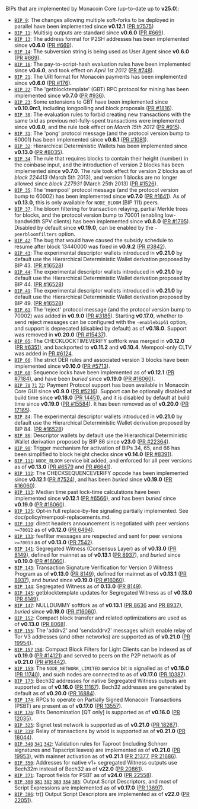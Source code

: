 BIPs that are implemented by Monacoin Core (up-to-date up to **v25.0**):

* [`BIP 9`](https://github.com/monacoin/bips/blob/master/bip-0009.mediawiki): The changes allowing multiple soft-forks to be deployed in parallel have been implemented since **v0.12.1**  ([PR #7575](https://github.com/monacoin/monacoin/pull/7575))
* [`BIP 11`](https://github.com/monacoin/bips/blob/master/bip-0011.mediawiki): Multisig outputs are standard since **v0.6.0** ([PR #669](https://github.com/monacoin/monacoin/pull/669)).
* [`BIP 13`](https://github.com/monacoin/bips/blob/master/bip-0013.mediawiki): The address format for P2SH addresses has been implemented since **v0.6.0** ([PR #669](https://github.com/monacoin/monacoin/pull/669)).
* [`BIP 14`](https://github.com/monacoin/bips/blob/master/bip-0014.mediawiki): The subversion string is being used as User Agent since **v0.6.0** ([PR #669](https://github.com/monacoin/monacoin/pull/669)).
* [`BIP 16`](https://github.com/monacoin/bips/blob/master/bip-0016.mediawiki): The pay-to-script-hash evaluation rules have been implemented since **v0.6.0**, and took effect on *April 1st 2012* ([PR #748](https://github.com/monacoin/monacoin/pull/748)).
* [`BIP 21`](https://github.com/monacoin/bips/blob/master/bip-0021.mediawiki): The URI format for Monacoin payments has been implemented since **v0.6.0** ([PR #176](https://github.com/monacoin/monacoin/pull/176)).
* [`BIP 22`](https://github.com/monacoin/bips/blob/master/bip-0022.mediawiki): The 'getblocktemplate' (GBT) RPC protocol for mining has been implemented since **v0.7.0** ([PR #936](https://github.com/monacoin/monacoin/pull/936)).
* [`BIP 23`](https://github.com/monacoin/bips/blob/master/bip-0023.mediawiki): Some extensions to GBT have been implemented since **v0.10.0rc1**, including longpolling and block proposals ([PR #1816](https://github.com/monacoin/monacoin/pull/1816)).
* [`BIP 30`](https://github.com/monacoin/bips/blob/master/bip-0030.mediawiki): The evaluation rules to forbid creating new transactions with the same txid as previous not-fully-spent transactions were implemented since **v0.6.0**, and the rule took effect on *March 15th 2012* ([PR #915](https://github.com/monacoin/monacoin/pull/915)).
* [`BIP 31`](https://github.com/monacoin/bips/blob/master/bip-0031.mediawiki): The 'pong' protocol message (and the protocol version bump to 60001) has been implemented since **v0.6.1** ([PR #1081](https://github.com/monacoin/monacoin/pull/1081)).
* [`BIP 32`](https://github.com/monacoin/bips/blob/master/bip-0032.mediawiki): Hierarchical Deterministic Wallets has been implemented since **v0.13.0** ([PR #8035](https://github.com/monacoin/monacoin/pull/8035)).
* [`BIP 34`](https://github.com/monacoin/bips/blob/master/bip-0034.mediawiki): The rule that requires blocks to contain their height (number) in the coinbase input, and the introduction of version 2 blocks has been implemented since **v0.7.0**. The rule took effect for version 2 blocks as of *block 224413* (March 5th 2013), and version 1 blocks are no longer allowed since *block 227931* (March 25th 2013) ([PR #1526](https://github.com/monacoin/monacoin/pull/1526)).
* [`BIP 35`](https://github.com/monacoin/bips/blob/master/bip-0035.mediawiki): The 'mempool' protocol message (and the protocol version bump to 60002) has been implemented since **v0.7.0** ([PR #1641](https://github.com/monacoin/monacoin/pull/1641)). As of **v0.13.0**, this is only available for `NODE_BLOOM` (BIP 111) peers.
* [`BIP 37`](https://github.com/monacoin/bips/blob/master/bip-0037.mediawiki): The bloom filtering for transaction relaying, partial Merkle trees for blocks, and the protocol version bump to 70001 (enabling low-bandwidth SPV clients) has been implemented since **v0.8.0** ([PR #1795](https://github.com/monacoin/monacoin/pull/1795)). Disabled by default since **v0.19.0**, can be enabled by the `-peerbloomfilters` option.
* [`BIP 42`](https://github.com/monacoin/bips/blob/master/bip-0042.mediawiki): The bug that would have caused the subsidy schedule to resume after block 13440000 was fixed in **v0.9.2** ([PR #3842](https://github.com/monacoin/monacoin/pull/3842)).
* [`BIP 43`](https://github.com/monacoin/bips/blob/master/bip-0043.mediawiki): The experimental descriptor wallets introduced in **v0.21.0** by default use the Hierarchical Deterministic Wallet derivation proposed by BIP 43. ([PR #16528](https://github.com/monacoin/monacoin/pull/16528))
* [`BIP 44`](https://github.com/monacoin/bips/blob/master/bip-0044.mediawiki): The experimental descriptor wallets introduced in **v0.21.0** by default use the Hierarchical Deterministic Wallet derivation proposed by BIP 44. ([PR #16528](https://github.com/monacoin/monacoin/pull/16528))
* [`BIP 49`](https://github.com/monacoin/bips/blob/master/bip-0049.mediawiki): The experimental descriptor wallets introduced in **v0.21.0** by default use the Hierarchical Deterministic Wallet derivation proposed by BIP 49. ([PR #16528](https://github.com/monacoin/monacoin/pull/16528))
* [`BIP 61`](https://github.com/monacoin/bips/blob/master/bip-0061.mediawiki): The 'reject' protocol message (and the protocol version bump to 70002) was added in **v0.9.0** ([PR #3185](https://github.com/monacoin/monacoin/pull/3185)). Starting **v0.17.0**, whether to send reject messages can be configured with the `-enablebip61` option, and support is deprecated (disabled by default) as of **v0.18.0**. Support was removed in **v0.20.0** ([PR #15437](https://github.com/monacoin/monacoin/pull/15437)).
* [`BIP 65`](https://github.com/monacoin/bips/blob/master/bip-0065.mediawiki): The CHECKLOCKTIMEVERIFY softfork was merged in **v0.12.0** ([PR #6351](https://github.com/monacoin/monacoin/pull/6351)), and backported to **v0.11.2** and **v0.10.4**. Mempool-only CLTV was added in [PR #6124](https://github.com/monacoin/monacoin/pull/6124).
* [`BIP 66`](https://github.com/monacoin/bips/blob/master/bip-0066.mediawiki): The strict DER rules and associated version 3 blocks have been implemented since **v0.10.0** ([PR #5713](https://github.com/monacoin/monacoin/pull/5713)).
* [`BIP 68`](https://github.com/monacoin/bips/blob/master/bip-0068.mediawiki): Sequence locks have been implemented as of **v0.12.1**  ([PR #7184](https://github.com/monacoin/monacoin/pull/7184)), and have been *buried* since **v0.19.0** ([PR #16060](https://github.com/monacoin/monacoin/pull/16060)).
* [`BIP 70`](https://github.com/monacoin/bips/blob/master/bip-0070.mediawiki) [`71`](https://github.com/monacoin/bips/blob/master/bip-0071.mediawiki) [`72`](https://github.com/monacoin/bips/blob/master/bip-0072.mediawiki):
  Payment Protocol support has been available in Monacoin Core GUI since **v0.9.0** ([PR #5216](https://github.com/monacoin/monacoin/pull/5216)).
  Support can be optionally disabled at build time since **v0.18.0** ([PR 14451](https://github.com/monacoin/monacoin/pull/14451)),
  and it is disabled by default at build time since **v0.19.0** ([PR #15584](https://github.com/monacoin/monacoin/pull/15584)).
  It has been removed as of **v0.20.0** ([PR 17165](https://github.com/monacoin/monacoin/pull/17165)).
* [`BIP 84`](https://github.com/monacoin/bips/blob/master/bip-0084.mediawiki): The experimental descriptor wallets introduced in **v0.21.0** by default use the Hierarchical Deterministic Wallet derivation proposed by BIP 84. ([PR #16528](https://github.com/monacoin/monacoin/pull/16528))
* [`BIP 86`](https://github.com/monacoin/bips/blob/master/bip-0086.mediawiki): Descriptor wallets by default use the Hierarchical Deterministic Wallet derivation proposed by BIP 86 since **v23.0** ([PR #22364](https://github.com/monacoin/monacoin/pull/22364)).
* [`BIP 90`](https://github.com/monacoin/bips/blob/master/bip-0090.mediawiki): Trigger mechanism for activation of BIPs 34, 65, and 66 has been simplified to block height checks since **v0.14.0** ([PR #8391](https://github.com/monacoin/monacoin/pull/8391)).
* [`BIP 111`](https://github.com/monacoin/bips/blob/master/bip-0111.mediawiki): `NODE_BLOOM` service bit added, and enforced for all peer versions as of **v0.13.0** ([PR #6579](https://github.com/monacoin/monacoin/pull/6579) and [PR #6641](https://github.com/monacoin/monacoin/pull/6641)).
* [`BIP 112`](https://github.com/monacoin/bips/blob/master/bip-0112.mediawiki): The CHECKSEQUENCEVERIFY opcode has been implemented since **v0.12.1** ([PR #7524](https://github.com/monacoin/monacoin/pull/7524)), and has been *buried* since **v0.19.0** ([PR #16060](https://github.com/monacoin/monacoin/pull/16060)).
* [`BIP 113`](https://github.com/monacoin/bips/blob/master/bip-0113.mediawiki): Median time past lock-time calculations have been implemented since **v0.12.1** ([PR #6566](https://github.com/monacoin/monacoin/pull/6566)), and has been *buried* since **v0.19.0** ([PR #16060](https://github.com/monacoin/monacoin/pull/16060)).
* [`BIP 125`](https://github.com/monacoin/bips/blob/master/bip-0125.mediawiki): Opt-in full replace-by-fee signaling partially implemented. See doc/policy/mempool-replacements.md.
* [`BIP 130`](https://github.com/monacoin/bips/blob/master/bip-0130.mediawiki): direct headers announcement is negotiated with peer versions `>=70012` as of **v0.12.0** ([PR 6494](https://github.com/monacoin/monacoin/pull/6494)).
* [`BIP 133`](https://github.com/monacoin/bips/blob/master/bip-0133.mediawiki): feefilter messages are respected and sent for peer versions `>=70013` as of **v0.13.0** ([PR 7542](https://github.com/monacoin/monacoin/pull/7542)).
* [`BIP 141`](https://github.com/monacoin/bips/blob/master/bip-0141.mediawiki): Segregated Witness (Consensus Layer) as of **v0.13.0** ([PR 8149](https://github.com/monacoin/monacoin/pull/8149)), defined for mainnet as of **v0.13.1** ([PR 8937](https://github.com/monacoin/monacoin/pull/8937)), and *buried* since **v0.19.0** ([PR #16060](https://github.com/monacoin/monacoin/pull/16060)).
* [`BIP 143`](https://github.com/monacoin/bips/blob/master/bip-0143.mediawiki): Transaction Signature Verification for Version 0 Witness Program as of **v0.13.0** ([PR 8149](https://github.com/monacoin/monacoin/pull/8149)), defined for mainnet as of **v0.13.1** ([PR 8937](https://github.com/monacoin/monacoin/pull/8937)), and *buried* since **v0.19.0** ([PR #16060](https://github.com/monacoin/monacoin/pull/16060)).
* [`BIP 144`](https://github.com/monacoin/bips/blob/master/bip-0144.mediawiki): Segregated Witness as of **0.13.0** ([PR 8149](https://github.com/monacoin/monacoin/pull/8149)).
* [`BIP 145`](https://github.com/monacoin/bips/blob/master/bip-0145.mediawiki): getblocktemplate updates for Segregated Witness as of **v0.13.0** ([PR 8149](https://github.com/monacoin/monacoin/pull/8149)).
* [`BIP 147`](https://github.com/monacoin/bips/blob/master/bip-0147.mediawiki): NULLDUMMY softfork as of **v0.13.1** ([PR 8636](https://github.com/monacoin/monacoin/pull/8636) and [PR 8937](https://github.com/monacoin/monacoin/pull/8937)), *buried* since **v0.19.0** ([PR #16060](https://github.com/monacoin/monacoin/pull/16060)).
* [`BIP 152`](https://github.com/monacoin/bips/blob/master/bip-0152.mediawiki): Compact block transfer and related optimizations are used as of **v0.13.0** ([PR 8068](https://github.com/monacoin/monacoin/pull/8068)).
* [`BIP 155`](https://github.com/monacoin/bips/blob/master/bip-0155.mediawiki): The 'addrv2' and 'sendaddrv2' messages which enable relay of Tor V3 addresses (and other networks) are supported as of **v0.21.0** ([PR 19954](https://github.com/monacoin/monacoin/pull/19954)).
* [`BIP 157`](https://github.com/monacoin/bips/blob/master/bip-0157.mediawiki)
  [`158`](https://github.com/monacoin/bips/blob/master/bip-0158.mediawiki): Compact Block Filters for Light Clients can be indexed as of **v0.19.0** ([PR #14121](https://github.com/monacoin/monacoin/pull/14121)) and served to peers on the P2P network as of **v0.21.0** ([PR #16442](https://github.com/monacoin/monacoin/pull/16442)).
* [`BIP 159`](https://github.com/monacoin/bips/blob/master/bip-0159.mediawiki): The `NODE_NETWORK_LIMITED` service bit is signalled as of **v0.16.0** ([PR 11740](https://github.com/monacoin/monacoin/pull/11740)), and such nodes are connected to as of **v0.17.0** ([PR 10387](https://github.com/monacoin/monacoin/pull/10387)).
* [`BIP 173`](https://github.com/monacoin/bips/blob/master/bip-0173.mediawiki): Bech32 addresses for native Segregated Witness outputs are supported as of **v0.16.0** ([PR 11167](https://github.com/monacoin/monacoin/pull/11167)). Bech32 addresses are generated by default as of **v0.20.0** ([PR 16884](https://github.com/monacoin/monacoin/pull/16884)).
* [`BIP 174`](https://github.com/monacoin/bips/blob/master/bip-0174.mediawiki): RPCs to operate on Partially Signed Monacoin Transactions (PSBT) are present as of **v0.17.0** ([PR 13557](https://github.com/monacoin/monacoin/pull/13557)).
* [`BIP 176`](https://github.com/monacoin/bips/blob/master/bip-0176.mediawiki): Bits Denomination [QT only] is supported as of **v0.16.0** ([PR 12035](https://github.com/monacoin/monacoin/pull/12035)).
* [`BIP 325`](https://github.com/monacoin/bips/blob/master/bip-0325.mediawiki): Signet test network is supported as of **v0.21.0** ([PR 18267](https://github.com/monacoin/monacoin/pull/18267)).
* [`BIP 339`](https://github.com/monacoin/bips/blob/master/bip-0339.mediawiki): Relay of transactions by wtxid is supported as of **v0.21.0** ([PR 18044](https://github.com/monacoin/monacoin/pull/18044)).
* [`BIP 340`](https://github.com/monacoin/bips/blob/master/bip-0340.mediawiki)
  [`341`](https://github.com/monacoin/bips/blob/master/bip-0341.mediawiki)
  [`342`](https://github.com/monacoin/bips/blob/master/bip-0342.mediawiki):
  Validation rules for Taproot (including Schnorr signatures and Tapscript
  leaves) are implemented as of **v0.21.0** ([PR 19953](https://github.com/monacoin/monacoin/pull/19953)),
  with mainnet activation as of **v0.21.1** ([PR 21377](https://github.com/monacoin/monacoin/pull/21377),
  [PR 21686](https://github.com/monacoin/monacoin/pull/21686)).
* [`BIP 350`](https://github.com/monacoin/bips/blob/master/bip-0350.mediawiki): Addresses for native v1+ segregated Witness outputs use Bech32m instead of Bech32 as of **v22.0** ([PR 20861](https://github.com/monacoin/monacoin/pull/20861)).
* [`BIP 371`](https://github.com/monacoin/bips/blob/master/bip-0371.mediawiki): Taproot fields for PSBT as of **v24.0** ([PR 22558](https://github.com/monacoin/monacoin/pull/22558)).
* [`BIP 380`](https://github.com/monacoin/bips/blob/master/bip-0380.mediawiki)
  [`381`](https://github.com/monacoin/bips/blob/master/bip-0381.mediawiki)
  [`382`](https://github.com/monacoin/bips/blob/master/bip-0382.mediawiki)
  [`383`](https://github.com/monacoin/bips/blob/master/bip-0383.mediawiki)
  [`384`](https://github.com/monacoin/bips/blob/master/bip-0384.mediawiki)
  [`385`](https://github.com/monacoin/bips/blob/master/bip-0385.mediawiki):
  Output Script Descriptors, and most of Script Expressions are implemented as of **v0.17.0** ([PR 13697](https://github.com/monacoin/monacoin/pull/13697)).
* [`BIP 386`](https://github.com/monacoin/bips/blob/master/bip-0386.mediawiki): tr() Output Script Descriptors are implemented as of **v22.0** ([PR 22051](https://github.com/monacoin/monacoin/pull/22051)).
